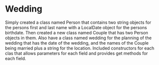 # Wedding
Simply created a class named Person that contains two string objects for the persons first and last name with a LocalDate object for the persons birthdate. Then created a new class named Couple that has two Person objects in them. Also have a class named wedding for the planning of the wedding that has the date of the wedding, and the names of the Couple being married plus a string for the location. Included constructors for each clas that allows parameters for each field and provides get methods for each field. 
